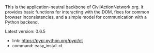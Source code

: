 This is the application-neutral backbone of CivilActionNetwork.org. It provides basic functions for interacting with the DOM, fixes for common browser inconsistencies, and a simple model for communication with a Python backend.

Latest version: 0.6.5
 - link: https://pypi.python.org/pypi/ct
 - command: easy_install ct